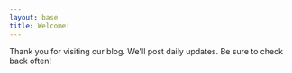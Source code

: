```yaml
---
layout: base
title: Welcome!
---
```


Thank you for visiting our blog. We'll post daily updates. Be sure to check back
often!
